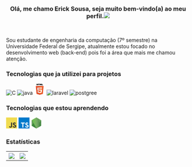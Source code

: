 
<h3 align="center"> Olá, me chamo Erick Sousa, seja muito bem-vindo(a) ao meu perfil.<img src="https://media.giphy.com/media/ASd0Ukj0y3qMM/giphy.gif" width="200px"> </h3>

<br />

<p>
Sou estudante de engenharia da computação (7º semestre) na Universidade Federal de Sergipe, atualmente estou focado no desenvolvimento web (back-end) pois foi a área que mais me chamou atenção.

</p>

### Tecnologias que ja utilizei para projetos

<p align="left">
<img src="https://raw.githubusercontent.com/jmnote/z-icons/master/svg/c.svg" alt="C" width="30" height="30"/>
<img src="https://raw.githubusercontent.com/jmnote/z-icons/master/svg/java.svg" alt="java" width="30" height="30"/>
<img src="https://raw.githubusercontent.com/github/explore/80688e429a7d4ef2fca1e82350fe8e3517d3494d/topics/html/html.png" alt="html5"  width="30" height="30"/>
<img src="https://i.imgur.com/Cna8B3A.png" alt="laravel" width="30" height="30"/>
<img src="https://i.imgur.com/4Fph8Fd.png" alt="postgree" width="30" height="30"/>
</p>

### Tecnologias que estou aprendendo
<p>
<img src="https://raw.githubusercontent.com/github/explore/80688e429a7d4ef2fca1e82350fe8e3517d3494d/topics/javascript/javascript.png" alt="javascript" width="30" height="30"/>
<img src="https://raw.githubusercontent.com/github/explore/80688e429a7d4ef2fca1e82350fe8e3517d3494d/topics/typescript/typescript.png" alt="typescript" width="30" height="30"/>
<img src="https://raw.githubusercontent.com/github/explore/80688e429a7d4ef2fca1e82350fe8e3517d3494d/topics/nodejs/nodejs.png" alt="nodejs" width="30" height="30"/>
</p>

### Estatísticas

<table>
  <tr>
    <td><img width="350px" align="center" src="https://github-readme-stats.vercel.app/api/top-langs/?username=ericksousa77&layout=compact&bg_color=right,59c173,a17fe0,5d26c1&title_color=ffffff&text_color=f5f5f5" /></td>
    <td><img width="350px" align="center" src="https://github-readme-stats.vercel.app/api?username=ericksousa77&bg_color=right,59c173,a17fe0,5d26c1&title_color=ffffff&text_color=f5f5f5&icon_color=f5f5f5&show_icons=true&include_all_commits=true" /></td>
  </tr>  
</table>
